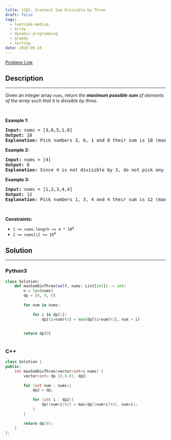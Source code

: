 ```yaml
---
title: 1262. Greatest Sum Divisible by Three
draft: false
tags: 
  - leetcode-medium
  - array
  - dynamic-programming
  - greedy
  - sorting
date: 2020-08-16
---
```


[Problem Link](https://leetcode.com/problems/greatest-sum-divisible-by-three/)

## Description

---
<p>Given an integer array <code>nums</code>, return <em>the <strong>maximum possible sum </strong>of elements of the array such that it is divisible by three</em>.</p>

<p>&nbsp;</p>
<p><strong class="example">Example 1:</strong></p>

<pre>
<strong>Input:</strong> nums = [3,6,5,1,8]
<strong>Output:</strong> 18
<strong>Explanation:</strong> Pick numbers 3, 6, 1 and 8 their sum is 18 (maximum sum divisible by 3).</pre>

<p><strong class="example">Example 2:</strong></p>

<pre>
<strong>Input:</strong> nums = [4]
<strong>Output:</strong> 0
<strong>Explanation:</strong> Since 4 is not divisible by 3, do not pick any number.
</pre>

<p><strong class="example">Example 3:</strong></p>

<pre>
<strong>Input:</strong> nums = [1,2,3,4,4]
<strong>Output:</strong> 12
<strong>Explanation:</strong> Pick numbers 1, 3, 4 and 4 their sum is 12 (maximum sum divisible by 3).
</pre>

<p>&nbsp;</p>
<p><strong>Constraints:</strong></p>

<ul>
	<li><code>1 &lt;= nums.length &lt;= 4 * 10<sup>4</sup></code></li>
	<li><code>1 &lt;= nums[i] &lt;= 10<sup>4</sup></code></li>
</ul>


## Solution

---
### Python3
``` py title='greatest-sum-divisible-by-three'
class Solution:
    def maxSumDivThree(self, nums: List[int]) -> int:
        n = len(nums)
        dp = [0, 0, 0]
        
        for num in nums:
            
            for i in dp[:]:
                dp[(i+num)%3] = max(dp[(i+num)%3], num + i)
            
        
        return dp[0]
    
```
### C++
``` cpp title='greatest-sum-divisible-by-three'
class Solution {
public:
    int maxSumDivThree(vector<int>& nums) {
        vector<int> dp {0,0,0}, dp2;
        
        for (int num : nums){
            dp2 = dp;
            
            for (int i : dp2){
                dp[(num+i)%3] = max(dp[(num+i)%3], num+i);
            }
        }
        
        return dp[0];
    }
};
```

